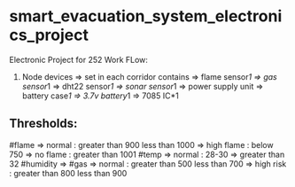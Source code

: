 # smart_evacuation_system_electronics_project
Electronic Project for 252
Work FLow:
  1. Node devices => set in each corridor contains => flame sensor*1
                                                   => gas sensor*1
                                                   => dht22 sensor*1
                                                   => sonar sensor*1
                                                   => power supply unit => battery case*1
                                                                        => 3.7v battery*1
                                                                        => 7085 IC*1


Thresholds:
-----------------------------------------
#flame => normal : greater than 900 less than 1000
       => high flame : below 750
      => no flame : greater than 1001
#temp => normal : 28-30
      => greater than 32
#humidity => 
#gas => normal : greater than 500 less than 700
     => high risk : greater than 800 less than 900
